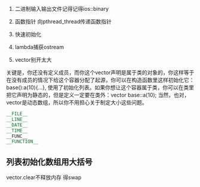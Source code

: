 1. 二进制输入输出文件记得记得ios::binary

2. 函数指针 向pthread_thread传递函数指针

3. 快速初始化

4. lambda捕获ostream 

5. vector别开太大

关键是，你还没有定义成员，而你这个vector声明是属于类的对象的，你这样等于在没有成员的情况下给这个容器分配了起源，你可以在构造函数里这样初始化它：base():a(10){...}, 使用了初始化列表。如果你想让这个容器属于类，你可以在类里把它声明为静态的，但是定义一定要在类外：vector<int> base::a(10); 当然，也对，vector是动态数组，所以你不用担心关于制定大小这些问题。
```C++
__FILE__  
__LINE__  
__DATE__  
__TIME__  
__FUNC__
__FUNCTION__
```

## 列表初始化数组用大括号

vector.clear不释放内存
得swap